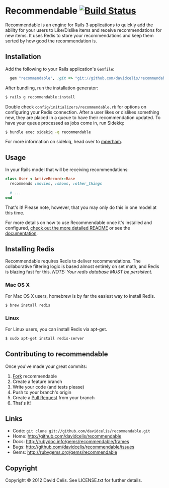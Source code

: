 # Recommendable [![Build Status](https://secure.travis-ci.org/davidcelis/recommendable.png)](http://travis-ci.org/davidcelis/recommendable)

Recommendable is an engine for Rails 3 applications to quickly add the ability for your users to Like/Dislike items and receive recommendations for new items. It uses Redis to store your recommendations and keep them sorted by how good the recommendation is.

Installation
------------

Add the following to your Rails application's `Gemfile`:

``` ruby
  gem "recommendable", :git => "git://github.com/davidcelis/recommendable"
```

After bundling, run the installation generator:

``` bash
$ rails g recommendable:install
```

Double check `config/initializers/recommendable.rb` for options on configuring your Redis connection. After a user likes or dislikes something new, they are placed in a queue to have their recommendation updated. To have your queue processed as jobs come in, run Sidekiq:

``` bash
$ bundle exec sidekiq -q recommendable
```

For more information on sidekiq, head over to [mperham][sidekiq].

Usage
-----

In your Rails model that will be receiving recommendations:

``` ruby
class User < ActiveRecord::Base
  recommends :movies, :shows, :other_things
  
  # ...
end
```

That's it! Please note, however, that you may only do this in one model at this time.

For more details on how to use Recommendable once it's installed and configured, [check out the more detailed README][recommendable] or see the [documentation][documentation].

Installing Redis
----------------

Recommendable requires Redis to deliver recommendations. The collaborative filtering logic is based almost entirely on set math, and Redis is blazing fast for this. _NOTE: Your redis database MUST be persistent._

### Mac OS X

For Mac OS X users, homebrew is by far the easiest way to install Redis.

``` bash
$ brew install redis
```

### Linux

For Linux users, you can install Redis via apt-get.

``` bash
$ sudo apt-get install redis-server
```

Contributing to recommendable
-----------------------------
 
Once you've made your great commits:

1. [Fork][forking] recommendable
2. Create a feature branch
3. Write your code (and tests please)
4. Push to your branch's origin
5. Create a [Pull Request][pull requests] from your branch
6. That's it!

Links
-----
* Code: `git clone git://github.com/davidcelis/recommendable.git`
* Home: <http://github.com/davidcelis/recommendable>
* Docs: <http://rubydoc.info/gems/recommendable/frames>
* Bugs: <http://github.com/davidcelis/recommendable/issues>
* Gems: <http://rubygems.org/gems/recommendable>

Copyright
---------

Copyright © 2012 David Celis. See LICENSE.txt for
further details.

[stars]: http://davidcelis.com/blog/2012/02/01/why-i-hate-five-star-ratings/
[sidekiq]: https://github.com/mperham/sidekiq
[forking]: http://help.github.com/forking/
[pull requests]: http://help.github.com/pull-requests/
[collaborative filtering]: http://davidcelis.com/blog/2012/02/07/collaborative-filtering-with-likes-and-dislikes/
[recommendable]: http://davidcelis.github.com/recommendable/
[documentation]: http://rubydoc.info/gems/recommendable/frames

